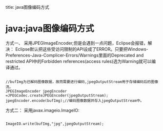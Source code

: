 title: java图像编码方式 

#  java:java图像编码方式 

方式一、
采用JPEGImageEncoder,但是会遇到一点问题，Eclipse会报错，解决：
Eclipse默认把这些受访问限制的API设成了ERROR。只要把Windows-Preferences-Java-Complicer-Errors/Warnings里面的Deprecated and restricted API中的Forbidden references(access rules)选为Warning就可以编译通过。
```

//bufImg为已解码图像数据，故而需要进行编码,jpegOutputStream用于存储编码后的图像流。
JPEGImageEncoder jpegEncoder =JPEGCodec.createJPEGEncoder(jpegOutputStream);
jpegEncoder.encode(bufImg);//编码图像数据并存入jpegOutputStream中。

```

方式二：
采用javax.imageio.ImageIO:
```

ImageIO.write(bufImg,"jpg",jpegOutputStream);

```